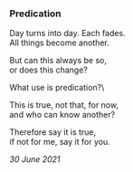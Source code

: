 ### Predication

Day turns into day. Each fades.\
All things become another.

But can this always be so,\
or does this change?

What use is predication?\

This is true, not that, for now,\
and who can know another?

Therefore say it is true,\
if not for me, say it for you.

*30 June 2021*
